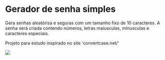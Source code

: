 <html lang ="pt-br">
<head><meta charset= "UTF-8"></head>	
<body>		
  <h1> Gerador de senha simples </h1>	  


  <p>Gera senhas aleatórisa e seguras com um tamanho fixo de 10 caracteres. A senha será criada contendo números, letras maíusculas, mínusculas e caracteres especiais. </p>	  <p> Projeto para estudo inspirado no site 'convertcase.net/' </p>


<img src= "https://github.com/RayaneGomes97/Imagens/blob/master/aleatorias/geradorsenha.png">
</body></html>
